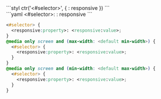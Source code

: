 <div data-size="300" data-examples="stylus" class="syntax"></div>
```styl
ctr('<#selector>', {
  <responsive:property>: responsive
})
```

<div data-size="300" data-examples="yaml" class="syntax"></div>
```yaml
<#selector>:
  <responsive:property>: responsive
```


```css
<#selector> {
  <responsive:property>: <responsive:value>;
}
@media only screen and (max-width: <default min-width>) {
  <#selector> {
    <responsive:property>: <responsive:value>;
  }
}
@media only screen and (min-width: <default max-width>) {
  <#selector> {
    <responsive:property>: <responsive:value>;
  }
}
```
<div class="cf"></div>




